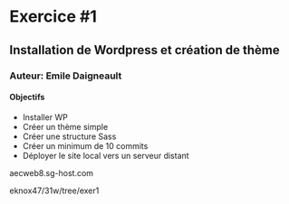 # Exercice #1
## Installation de Wordpress et création de thème
### Auteur: Emile Daigneault
#### Objectifs
- Installer WP
- Créer un thème simple
- Créer une structure Sass
- Créer un minimum de 10 commits
- Déployer le site local vers un serveur distant


aecweb8.sg-host.com

eknox47/31w/tree/exer1
